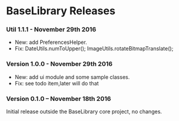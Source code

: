 # BaseLibrary Releases #

### Util 1.1.1 - November 29th 2016 ###

* New: add PreferencesHelper.
* Fix: DateUtils.numToUpper(); ImageUtils.rotateBitmapTranslate();

### Version 1.0.0 - November 29th 2016 ###

* New: add ui module and some sample classes.
* Fix: see todo item,later will do that

### Version 0.1.0 – November 18th 2016 ###

Initial release outside the BaseLibrary core project, no changes.
